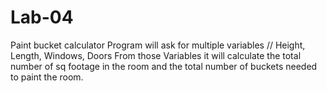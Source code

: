# Lab-04
Paint bucket calculator
Program will ask for multiple variables // Height, Length, Windows, Doors 
From those Variables it will calculate the total number of sq footage in the room and the total number of buckets needed to paint the room.
